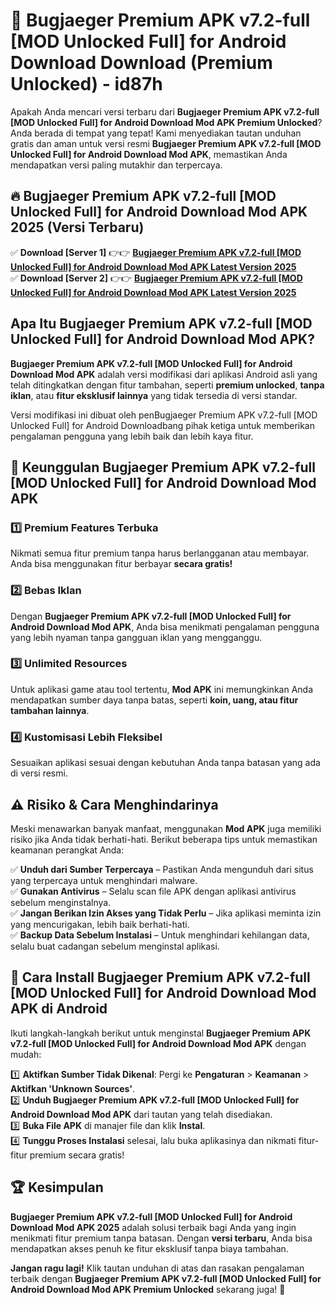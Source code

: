 # 🎯 Bugjaeger Premium APK v7.2-full [MOD Unlocked Full] for Android Download  Download (Premium Unlocked) -  id87h

Apakah Anda mencari versi terbaru dari **Bugjaeger Premium APK v7.2-full [MOD Unlocked Full] for Android Download Mod APK Premium Unlocked**? Anda berada di tempat yang tepat! Kami menyediakan tautan unduhan gratis dan aman untuk versi resmi **Bugjaeger Premium APK v7.2-full [MOD Unlocked Full] for Android Download Mod APK**, memastikan Anda mendapatkan versi paling mutakhir dan terpercaya.

## 🔥 Bugjaeger Premium APK v7.2-full [MOD Unlocked Full] for Android Download Mod APK 2025 (Versi Terbaru)

✅ **Download [Server 1]** 👉👉 [**Bugjaeger Premium APK v7.2-full [MOD Unlocked Full] for Android Download Mod APK Latest Version 2025**](https://momento.my/?title=Bugjaeger_Premium_APK_v7.2-full_[MOD_Unlocked_Full]_for_Android_Download)  
✅ **Download [Server 2]** 👉👉 [**Bugjaeger Premium APK v7.2-full [MOD Unlocked Full] for Android Download Mod APK Latest Version 2025**](https://momento.my/?title=Bugjaeger_Premium_APK_v7.2-full_[MOD_Unlocked_Full]_for_Android_Download)  

## Apa Itu Bugjaeger Premium APK v7.2-full [MOD Unlocked Full] for Android Download Mod APK?

**Bugjaeger Premium APK v7.2-full [MOD Unlocked Full] for Android Download Mod APK** adalah versi modifikasi dari aplikasi Android asli yang telah ditingkatkan dengan fitur tambahan, seperti **premium unlocked**, **tanpa iklan**, atau **fitur eksklusif lainnya** yang tidak tersedia di versi standar.

Versi modifikasi ini dibuat oleh penBugjaeger Premium APK v7.2-full [MOD Unlocked Full] for Android Downloadbang pihak ketiga untuk memberikan pengalaman pengguna yang lebih baik dan lebih kaya fitur.

## 🎯 Keunggulan Bugjaeger Premium APK v7.2-full [MOD Unlocked Full] for Android Download Mod APK

### 1️⃣ Premium Features Terbuka
Nikmati semua fitur premium tanpa harus berlangganan atau membayar. Anda bisa menggunakan fitur berbayar **secara gratis!**

### 2️⃣ Bebas Iklan
Dengan **Bugjaeger Premium APK v7.2-full [MOD Unlocked Full] for Android Download Mod APK**, Anda bisa menikmati pengalaman pengguna yang lebih nyaman tanpa gangguan iklan yang mengganggu.

### 3️⃣ Unlimited Resources
Untuk aplikasi game atau tool tertentu, **Mod APK** ini memungkinkan Anda mendapatkan sumber daya tanpa batas, seperti **koin, uang, atau fitur tambahan lainnya**.

### 4️⃣ Kustomisasi Lebih Fleksibel
Sesuaikan aplikasi sesuai dengan kebutuhan Anda tanpa batasan yang ada di versi resmi.

## ⚠️ Risiko & Cara Menghindarinya

Meski menawarkan banyak manfaat, menggunakan **Mod APK** juga memiliki risiko jika Anda tidak berhati-hati. Berikut beberapa tips untuk memastikan keamanan perangkat Anda:

✅ **Unduh dari Sumber Terpercaya** – Pastikan Anda mengunduh dari situs yang terpercaya untuk menghindari malware.  
✅ **Gunakan Antivirus** – Selalu scan file APK dengan aplikasi antivirus sebelum menginstalnya.  
✅ **Jangan Berikan Izin Akses yang Tidak Perlu** – Jika aplikasi meminta izin yang mencurigakan, lebih baik berhati-hati.  
✅ **Backup Data Sebelum Instalasi** – Untuk menghindari kehilangan data, selalu buat cadangan sebelum menginstal aplikasi.

## 📌 Cara Install Bugjaeger Premium APK v7.2-full [MOD Unlocked Full] for Android Download Mod APK di Android

Ikuti langkah-langkah berikut untuk menginstal **Bugjaeger Premium APK v7.2-full [MOD Unlocked Full] for Android Download Mod APK** dengan mudah:

1️⃣ **Aktifkan Sumber Tidak Dikenal**: Pergi ke **Pengaturan** > **Keamanan** > **Aktifkan 'Unknown Sources'**.  
2️⃣ **Unduh Bugjaeger Premium APK v7.2-full [MOD Unlocked Full] for Android Download Mod APK** dari tautan yang telah disediakan.  
3️⃣ **Buka File APK** di manajer file dan klik **Instal**.  
4️⃣ **Tunggu Proses Instalasi** selesai, lalu buka aplikasinya dan nikmati fitur-fitur premium secara gratis!

## 🏆 Kesimpulan

**Bugjaeger Premium APK v7.2-full [MOD Unlocked Full] for Android Download Mod APK 2025** adalah solusi terbaik bagi Anda yang ingin menikmati fitur premium tanpa batasan. Dengan **versi terbaru**, Anda bisa mendapatkan akses penuh ke fitur eksklusif tanpa biaya tambahan.

**Jangan ragu lagi!** Klik tautan unduhan di atas dan rasakan pengalaman terbaik dengan **Bugjaeger Premium APK v7.2-full [MOD Unlocked Full] for Android Download Mod APK Premium Unlocked** sekarang juga! 🚀
